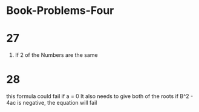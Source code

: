 # Book-Problems-Four

# 27
1. If 2 of the Numbers are the same


# 28

this formula could fail if a = 0 
It also needs to give both of the roots
if B^2 - 4ac is negative, the equation will fail


